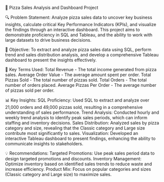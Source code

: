 🍕 Pizza Sales Analysis and Dashboard Project

🔍 Problem Statement:
Analyze pizza sales data to uncover key business insights, calculate critical Key Performance Indicators (KPIs), and visualize the findings through an interactive dashboard. This project aims to demonstrate proficiency in SQL and Tableau, and the ability to work with large datasets to drive business decisions.

🎯 Objective:
To extract and analyze pizza sales data using SQL, perform trend and sales distribution analysis, and develop a comprehensive Tableau dashboard to present the insights effectively.

📌 Key Terms Used:
Total Revenue - The total income generated from pizza sales.
Average Order Value - The average amount spent per order.
Total Pizzas Sold - The total number of pizzas sold.
Total Orders - The total number of orders placed.
Average Pizzas Per Order - The average number of pizzas sold per order.

📊 Key Insights:
SQL Proficiency: Used SQL to extract and analyze over 21,000 orders and 49,000 pizzas sold, resulting in a comprehensive understanding of sales performance.
Trend Analysis: Conducted hourly and weekly trend analysis to identify peak sales periods, which can inform staffing and inventory decisions.
Sales Distribution: Analyzed sales by pizza category and size, revealing that the Classic category and Large size contribute most significantly to sales.
Visualization: Developed an interactive Tableau dashboard to present findings, enhancing the ability to communicate insights to stakeholders.

💡 Recommendations:
Targeted Promotions: Use peak sales period data to design targeted promotions and discounts.
Inventory Management: Optimize inventory based on identified sales trends to reduce waste and increase efficiency.
Product Mix: Focus on popular categories and sizes (Classic category and Large size) to maximize sales.
